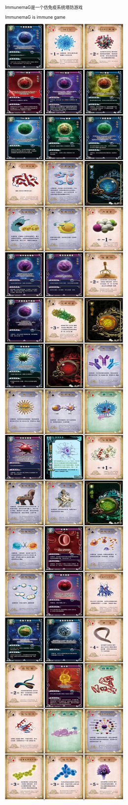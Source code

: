 ImmunemaG是一个仿免疫系统塔防游戏

ImmunemaG is immune game



<a href="#">
  <img width="125" height="145" src="mDrivEngine/immunemag/B淋巴细胞.jpg" >
</a>


<a href="#">
  <img width="125" height="145" src="mDrivEngine/immunemag/HIV.jpg" >
</a>


<a href="#">
  <img width="125" height="145" src="mDrivEngine/immunemag/SARS病毒.jpg" >
</a>

<a href="#">
  <img width="125" height="145" src="mDrivEngine/immunemag/Th17细胞.jpg" >
</a>

<a href="#">
  <img width="125" height="145" src="mDrivEngine/immunemag/Th1细胞.jpg" >
</a>


<a href="#">
  <img width="125" height="145" src="mDrivEngine/immunemag/Th2细胞.jpg" >
</a>


<a href="#">
  <img width="125" height="145" src="mDrivEngine/immunemag/Th9细胞.jpg" >
</a>

<a href="#">
  <img width="125" height="145" src="mDrivEngine/immunemag/Treg细胞.jpg" >
</a>


<a href="#">
  <img width="125" height="145" src="mDrivEngine/immunemag/T淋巴细胞.jpg" >
</a>


<a href="#">
  <img width="125" height="145" src="mDrivEngine/immunemag/γ-干扰素.jpg" >
</a>


<a href="#">
  <img width="125" height="145" src="mDrivEngine/immunemag/交叉递呈.jpg" >
</a>

<a href="#">
  <img width="125" height="145" src="mDrivEngine/immunemag/免疫.jpg" >
</a>

<a href="#">
  <img width="125" height="145" src="mDrivEngine/immunemag/免疫缺陷.jpg" >
</a>


<a href="#">
  <img width="125" height="145" src="mDrivEngine/immunemag/免疫耐受.jpg" >
</a>


<a href="#">
  <img width="125" height="145" src="mDrivEngine/immunemag/内毒素.jpg" >
</a>

<a href="#">
  <img width="125" height="145" src="mDrivEngine/immunemag/嗜中性粒细胞.jpg" >
</a>

<a href="#">
  <img width="125" height="145" src="mDrivEngine/immunemag/嗜碱性粒细胞.jpg" >
</a>

<a href="#">
  <img width="125" height="145" src="mDrivEngine/immunemag/嗜菌体.jpg" >
</a>

<a href="#">
  <img width="125" height="145" src="mDrivEngine/immunemag/多能造血干细胞.jpg" >
</a>

<a href="#">
  <img width="125" height="145" src="mDrivEngine/immunemag/大肠杆菌.jpg" >
</a>

<a href="#">
  <img width="125" height="145" src="mDrivEngine/immunemag/宿主.jpg" >
</a>

<a href="#">
  <img width="125" height="145" src="mDrivEngine/immunemag/巨噬细胞.jpg" >
</a>

<a href="#">
  <img width="125" height="145" src="mDrivEngine/immunemag/感染.jpg" >
</a>

<a href="#">
  <img width="125" height="145" src="mDrivEngine/immunemag/抗体.jpg" >
</a>

<a href="#">
  <img width="125" height="145" src="mDrivEngine/immunemag/抗原.jpg" >
</a>

<a href="#">
  <img width="125" height="145" src="mDrivEngine/immunemag/抗原递呈.jpg" >
</a>

<a href="#">
  <img width="125" height="145" src="mDrivEngine/immunemag/杀伤.jpg" >
</a>

<a href="#">
  <img width="125" height="145" src="mDrivEngine/immunemag/树突状细胞.jpg" >
</a>

<a href="#">
  <img width="125" height="145" src="mDrivEngine/immunemag/树突细胞.jpg" >
</a>

<a href="#">
  <img width="125" height="145" src="mDrivEngine/immunemag/溶菌酶.jpg" >
</a>

<a href="#">
  <img width="125" height="145" src="mDrivEngine/immunemag/潜伏感染.jpg" >
</a>

<a href="#">
  <img width="125" height="145" src="mDrivEngine/immunemag/疫苗.jpg" >
</a>

<a href="#">
  <img width="125" height="145" src="mDrivEngine/immunemag/癌变.jpg" >
</a>

<a href="#">
  <img width="125" height="145" src="mDrivEngine/immunemag/移植排斥.jpg" >
</a>

<a href="#">
  <img width="125" height="145" src="mDrivEngine/immunemag/红细胞.jpg" >
</a>

<a href="#">
  <img width="125" height="145" src="mDrivEngine/immunemag/细胞凋亡.jpg" >
</a>

<a href="#">
  <img width="125" height="145" src="mDrivEngine/immunemag/细胞增殖.jpg" >
</a>

<a href="#">
  <img width="125" height="145" src="mDrivEngine/immunemag/肥大细胞.jpg" >
</a>

<a href="#">
  <img width="125" height="145" src="mDrivEngine/immunemag/肿瘤坏死因子-α.jpg" >
</a>

<a href="#">
  <img width="125" height="145" src="mDrivEngine/immunemag/胚胎干细胞.jpg" >
</a>

<a href="#">
  <img width="125" height="145" src="mDrivEngine/immunemag/自然杀伤细胞.jpg" >
</a>

<a href="#">
  <img width="125" height="145" src="mDrivEngine/immunemag/蛔虫.jpg" >
</a>

<a href="#">
  <img width="125" height="145" src="mDrivEngine/immunemag/血吸虫.jpg" >
</a>

<a href="#">
  <img width="125" height="145" src="mDrivEngine/immunemag/血小板.jpg" >
</a>

<a href="#">
  <img width="125" height="145" src="mDrivEngine/immunemag/血蛋白.jpg" >
</a>

<a href="#">
  <img width="125" height="145" src="mDrivEngine/immunemag/趋化因子.jpg" >
</a>

<a href="#">
  <img width="125" height="145" src="mDrivEngine/immunemag/逃逸.jpg" >
</a>

<a href="#">
  <img width="125" height="145" src="mDrivEngine/immunemag/造血干细胞分化.jpg" >
</a>

<a href="#">
  <img width="125" height="145" src="mDrivEngine/immunemag/金黄色葡萄球菌.jpg" >
</a>

<a href="#">
  <img width="125" height="145" src="mDrivEngine/immunemag/链球菌.jpg" >
</a>

<a href="#">
  <img width="125" height="145" src="mDrivEngine/immunemag/霉菌.jpg" >
</a>

